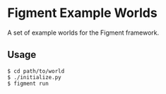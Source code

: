 # Figment Example Worlds

A set of example worlds for the Figment framework.

## Usage

    $ cd path/to/world
    $ ./initialize.py
    $ figment run
